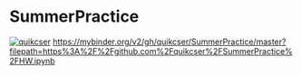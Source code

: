 # SummerPractice
[![quikcser](https://circleci.com/gh/quikcser/SummerPractice.svg?style=svg)](https://circleci.com/gh/quikcser/SummerPractice)
https://mybinder.org/v2/gh/quikcser/SummerPractice/master?filepath=https%3A%2F%2Fgithub.com%2Fquikcser%2FSummerPractice%2FHW.ipynb
